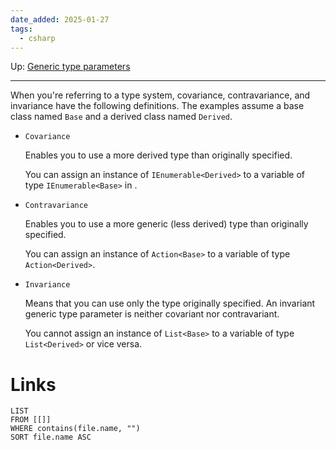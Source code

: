 ```yaml
---
date_added: 2025-01-27
tags:
  - csharp
---
```

Up: [Generic type parameters](Generic%20type%20parameters.md)
___
 When you're referring to a type system, covariance, contravariance, and invariance have the following definitions. The examples assume a base class named `Base` and a derived class named `Derived`.

- `Covariance`
    
    Enables you to use a more derived type than originally specified.
    
    You can assign an instance of `IEnumerable<Derived>` to a variable of type `IEnumerable<Base>` in .
    
- `Contravariance`
    
    Enables you to use a more generic (less derived) type than originally specified.
    
    You can assign an instance of `Action<Base>` to a variable of type `Action<Derived>`.
    
- `Invariance`
    
    Means that you can use only the type originally specified. An invariant generic type parameter is neither covariant nor contravariant.
    
    You cannot assign an instance of `List<Base>` to a variable of type `List<Derived>` or vice versa.
# Links
```dataview
LIST
FROM [[]]
WHERE contains(file.name, "")
SORT file.name ASC
```
